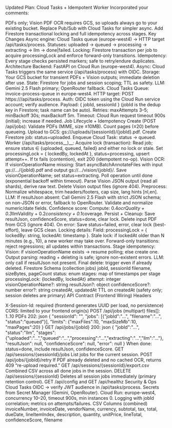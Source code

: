 Updated Plan: Cloud Tasks + Idempotent Worker
Incorporated your comments:

PDFs only; Vision PDF OCR requires GCS, so uploads always go to your existing bucket.
Replace Pub/Sub with Cloud Tasks for simpler async.
Add Firestore transactional locking and full idempotency across stages.
Key Changes
Async engine: Cloud Tasks queue (europe-west4) → HTTP target /api/tasks/process.
Statuses: uploaded → queued → processing → extracting → llm → done|failed.
Locking: Firestore transaction per job to acquire processingLock and enforce forward-only transitions.
Idempotency: Every stage checks persisted markers; safe to retry/endure duplicates.
Architecture
Backend: FastAPI on Cloud Run (europe-west4).
Async: Cloud Tasks triggers the same service (/api/tasks/process) with OIDC.
Storage: Your GCS bucket for transient PDFs + Vision outputs; immediate deletion after use.
State: Firestore for jobs and session scoping; TTL as safety.
LLM: Gemini 2.5 Flash primary; OpenRouter fallback.
Cloud Tasks
Queue: invoice-process-queue in europe-west4.
HTTP target: POST https://<cloud-run>/api/tasks/process.
Auth: OIDC token using the Cloud Run service account; verify audience.
Payload: { jobId, sessionId } (jobId is the dedup key in Firestore; task name can be auto).
Retries: maxAttempts 3–5; minBackoff 30s; maxBackoff 5m.
Timeout: Cloud Run request timeout 900s (initial); increase if needed.
Job Lifecycle + Idempotency
Create (POST /api/jobs):
Validate PDFs (MIME, size ≤10MB).
Count pages (≤20) before queueing.
Upload to GCS: gs://<bucket>/uploads/{sessionId}/{jobId}.pdf.
Create Firestore job: status=uploaded.
Enqueue Cloud Task: status → queued.
Worker (/api/tasks/process__)__:
Acquire lock (transaction):
Read job; ensure status ∈ {uploaded, queued, failed} and either no lock or stale.
Set processingLock = { lockedBy, lockedAt }, status=processing, upsert attempt++.
If tx fails (contention), exit 200 (idempotent no-op).
Vision OCR:
If visionOperationName missing:
Start asyncBatchAnnotateFiles with input gs://.../{jobId}.pdf and output gs://.../vision/{jobId}/.
Save visionOperationName; set status=extracting.
Poll operation until done (exponential backoff within timeout).
Parse Vision JSON output (read all shards), derive raw text.
Delete Vision output files (ignore 404).
Preprocess:
Normalize whitespace, trim headers/footers, cap size, lang hints [nl,en].
LLM:
If resultJson absent:
Call Gemini 2.5 Flash with strict JSON schema; on non-JSON or error, fallback to OpenRouter.
Validate and normalize numeric/date fields.
Confidence score:
Compute: 0.4*ocrQuality + 0.3*llmValidity + 0.2*consistency + 0.1*coverage.
Persist + Cleanup:
Save resultJson, confidenceScore, status=done, clear lock.
Delete input PDF from GCS (ignore 404).
On error:
Save status=failed, error, clear lock (best-effort), leave GCS clean.
Locking details:
Field: processingLock = { lockedBy: string, lockedAt: timestamp }.
Stale lock: if lockedAt older than N minutes (e.g., 10), a new worker may take over.
Forward-only transitions: reject regressions; all updates within transactions.
Stage idempotency:
Vision: if visionOperationName exists → resume polling; else create one.
Output parsing: reading + deleting is safe; ignore non-existent errors.
LLM: only call if resultJson not present.
Final delete: trigger even if already deleted.
Firestore Schema (collection jobs)
jobId, sessionId
filename, sizeBytes, pageCount
status: enum
stages: map of timestamps per stage
processingLock: {lockedBy, lockedAt}
attempt: integer
visionOperationName?: string
resultJson?: object
confidenceScore?: number
error?: string
createdAt, updatedAt
TTL on createdAt (safety only; session deletes are primary)
API Contract (Frontend Wiring)
Headers

X-Session-Id: required (frontend generates UUID per load, no persistence)
CORS: limited to your frontend origin(s)
POST /api/jobs (multipart)
files[]: 1..10 PDFs
202:
json
{
  "sessionId": "<uuid>",
  "jobs": [{"jobId":"...", "filename":"...", "status":"queued"}],
  "limits": {"maxFiles":10, "maxSizeMb":10, "maxPages":20}
}
GET /api/jobs/{jobId}
200:
json
{
  "jobId":"...",
  "status":"llm",
  "stages":{"uploaded":"...","queued":"...","processing":"...","extracting":"...","llm":"..."},
  "resultJson": null,
  "confidenceScore": null,
  "error": null
}
When done: status=done, include resultJson, confidenceScore.
GET /api/sessions/{sessionId}/jobs
List jobs for the current session.
POST /api/jobs/{jobId}/retry
If PDF already deleted and no cached OCR, returns 409 “re-upload required.”
GET /api/sessions/{sessionId}/export.csv
Combined CSV across all done jobs in the session.
DELETE /api/sessions/{sessionId}
Deletes all session jobs immediately (primary retention control).
GET /api/config and GET /api/healthz
Security & Ops
Cloud Tasks OIDC → verify JWT audience in /api/tasks/process.
Secrets from Secret Manager (Gemini, OpenRouter).
Cloud Run: europe-west4, concurrency 10–20, timeout 900s, min instances 0.
Logging with jobId correlation; metrics on attempts/failures.
CSV Columns (combined)
invoiceNumber, invoiceDate, vendorName, currency, subtotal, tax, total, dueDate,
lineItemIndex, description, quantity, unitPrice, lineTotal,
confidenceScore, filename